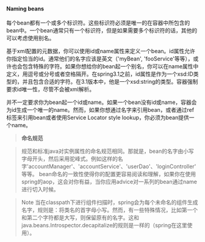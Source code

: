 #### Naming beans

每个bean都有一个或多个标识符。这些标识符必须是唯一的在容器中所包含的bean中。一个bean通常只有一个标识符，但是如果需要多个标识符的话，其他的可以考虑使用别名。

基于xml配置的元数据，你可以使用id或name属性来定义一个bean。id属性允许你指定恰当的id。通常他们的名字应该是英文（'myBean', 'fooService'等等），或许也会包含特殊的字符。如果你想给你的bean起一个别名，你可以在name属性中定义，用逗号或分号或者空格隔开。在spring3.1之前，id属性是作为一个xsd:ID类型的，并且包含合适的字符。在3.1版本中，他是一个xsd:string的类型。容器强制要求id唯一性，尽管不会被xml解析。

并不一定要求你为bean起一个id或name。如果一个bean没有id或name，容器会为id生成一个唯一的name。然而，如果你想通过名字来引用bean，或者通过ref标签来引用bean或者使用Service Locator style lookup，你必须为bean提供一个name。

>**命名规范**

>规范和标准java对实例属性的命名规范相同。那就是，bean的名字由小写字母开头，然后采用驼峰式。例如这样的名字'accountManager'、'accountService'、'userDao'、'loginController'等等。
>bean命名的一致性使得你的配置更容易阅读和理解，如果你在使用spring的aop，这会对你有益，当你应用advice对一系列的bean通过name进行切入时候。

>Note
>当在classpath下进行组件扫描时，spring会为每个未命名的组件生成名字，规则是：将类名的首字母小写。然而，有一些特殊情况，比如第一个和第二个字符都是大写，则保留原有的名字。这和java.beans.Introspector.decapitalize的规则是一样的（spring在这里使用）。